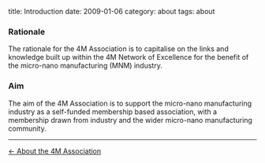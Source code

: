 title: Introduction
date: 2009-01-06 
category: about
tags: about

### Rationale

The rationale for the 4M Association is to capitalise on the links and knowledge built up within the 4M Network of Excellence for the benefit of the micro-nano manufacturing (MNM) industry.

### Aim

The aim of the 4M Association is to support the micro-nano manufacturing industry as a self-funded membership based association, with a membership drawn from industry and the wider micro-nano manufacturing community.


---
[&larr; About the 4M Association](/4m-association/about.html)